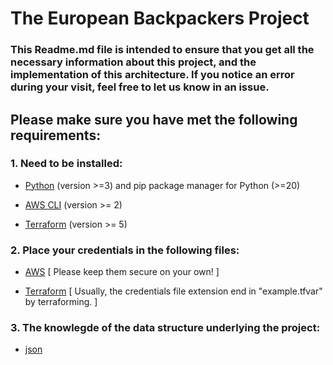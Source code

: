# The European Backpackers Project
### This Readme.md file is intended to ensure that you get all the necessary information about this project, and the implementation of this architecture. If you notice an error during your visit, feel free to let us know in an issue.

## Please make sure you have met the following requirements:

### 1. Need to be installed:

- [Python](https://www.python.org/downloads/) (version >=3) and pip package manager for Python (>=20)

- [AWS CLI](https://docs.aws.amazon.com/cli/latest/userguide/getting-started-install.html) (version >= 2)

- [Terraform](https://developer.hashicorp.com/terraform/downloads) (version >= 5)

### 2. Place your credentials in the following files:

- [AWS](aws_credentials_sample.txt) [ Please keep them secure on your own! ]

- [Terraform](../credentials_file.tfvars) [ Usually, the credentials file extension end in "example.tfvar" by terraforming. ]

### 3. The knowlegde of the data structure underlying the project:

- [json](data_structure.json)


